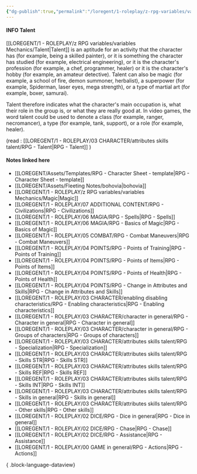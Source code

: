 ```yaml
---
{"dg-publish":true,"permalink":"/loregent/1-roleplay/z-rpg-variables/variables-mechanics/talent/"}
---
```


#### INFO Talent

[[LOREGENT/1 - ROLEPLAY/z RPG variables/variables Mechanics/Talent\|Talent]] is an aptitude for an activity that the character has (for example, being a skilled painter), or it is something the character has studied (for example, electrical engineering), or it is the character's profession (for example, a chef, programmer, healer) or it is the character's hobby (for example, an amateur detective). Talent can also be magic (for example, a school of fire, demon summoner, herbalist), a superpower (for example, Spiderman, laser eyes, mega strength), or a type of martial art (for example, boxer, samurai).

Talent therefore indicates what the character's main occupation is, what their role in the group is, or what they are really good at. In video games, the word talent could be used to denote a class (for example, ranger, necromancer), a type (for example, tank, support), or a role (for example, healer).

(read : [[LOREGENT/1 - ROLEPLAY/03 CHARACTER/attributes skills talent/RPG - Talent\|RPG - Talent]] )
#### Notes linked here
- [[LOREGENT/Assets/Templates/RPG - Character Sheet - template\|RPG - Character Sheet - template]]
- [[LOREGENT/Assets/Fleeting Notes/bohovia\|bohovia]]
- [[LOREGENT/1 - ROLEPLAY/z RPG variables/variables Mechanics/Magic\|Magic]]
- [[LOREGENT/1 - ROLEPLAY/07 ADDITIONAL CONTENT/RPG - Civilizations\|RPG - Civilizations]]
- [[LOREGENT/1 - ROLEPLAY/06 MAGIA/RPG - Spells\|RPG - Spells]]
- [[LOREGENT/1 - ROLEPLAY/06 MAGIA/RPG - Basics of Magic\|RPG - Basics of Magic]]
- [[LOREGENT/1 - ROLEPLAY/05 COMBAT/RPG - Combat Maneuvers\|RPG - Combat Maneuvers]]
- [[LOREGENT/1 - ROLEPLAY/04 POINTS/RPG - Points of Training\|RPG - Points of Training]]
- [[LOREGENT/1 - ROLEPLAY/04 POINTS/RPG - Points of Items\|RPG - Points of Items]]
- [[LOREGENT/1 - ROLEPLAY/04 POINTS/RPG - Points of Health\|RPG - Points of Health]]
- [[LOREGENT/1 - ROLEPLAY/04 POINTS/RPG - Change in Attributes and Skills\|RPG - Change in Attributes and Skills]]
- [[LOREGENT/1 - ROLEPLAY/03 CHARACTER/enabling disabling characteristics/RPG - Enabling characteristics\|RPG - Enabling characteristics]]
- [[LOREGENT/1 - ROLEPLAY/03 CHARACTER/character in general/RPG - Character in general\|RPG - Character in general]]
- [[LOREGENT/1 - ROLEPLAY/03 CHARACTER/character in general/RPG - Groups of characters\|RPG - Groups of characters]]
- [[LOREGENT/1 - ROLEPLAY/03 CHARACTER/attributes skills talent/RPG - Specialization\|RPG - Specialization]]
- [[LOREGENT/1 - ROLEPLAY/03 CHARACTER/attributes skills talent/RPG - Skills STR\|RPG - Skills STR]]
- [[LOREGENT/1 - ROLEPLAY/03 CHARACTER/attributes skills talent/RPG - Skills REF\|RPG - Skills REF]]
- [[LOREGENT/1 - ROLEPLAY/03 CHARACTER/attributes skills talent/RPG - Skills INT\|RPG - Skills INT]]
- [[LOREGENT/1 - ROLEPLAY/03 CHARACTER/attributes skills talent/RPG - Skills in general\|RPG - Skills in general]]
- [[LOREGENT/1 - ROLEPLAY/03 CHARACTER/attributes skills talent/RPG - Other skills\|RPG - Other skills]]
- [[LOREGENT/1 - ROLEPLAY/02 DICE/RPG - Dice in general\|RPG - Dice in general]]
- [[LOREGENT/1 - ROLEPLAY/02 DICE/RPG - Chase\|RPG - Chase]]
- [[LOREGENT/1 - ROLEPLAY/02 DICE/RPG - Assistance\|RPG - Assistance]]
- [[LOREGENT/1 - ROLEPLAY/00 GAME in general/RPG - Actions\|RPG - Actions]]

{ .block-language-dataview}
